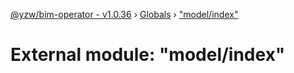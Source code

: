 [@yzw/bim-operator - v1.0.36](../README.md) › [Globals](../globals.md) › ["model/index"](_model_index_.md)

# External module: "model/index"


